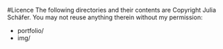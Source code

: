 #Licence
The following directories and their contents are Copyright Julia Schäfer. You may not reuse anything therein without my permission:

* portfolio/
* img/
